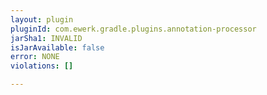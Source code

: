 ```yaml
---
layout: plugin
pluginId: com.ewerk.gradle.plugins.annotation-processor
jarSha1: INVALID
isJarAvailable: false
error: NONE
violations: []

---
```

